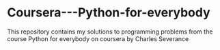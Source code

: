 # Coursera---Python-for-everybody
This repository contains my solutions to programming problems from the course Python for everybody on coursera by Charles Severance
